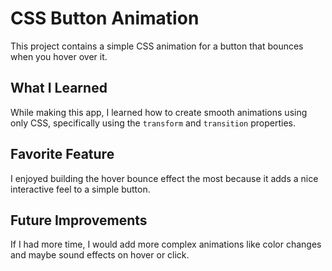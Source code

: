 # CSS Button Animation

This project contains a simple CSS animation for a button that bounces when you hover over it.

## What I Learned

While making this app, I learned how to create smooth animations using only CSS, specifically using the `transform` and `transition` properties.

## Favorite Feature

I enjoyed building the hover bounce effect the most because it adds a nice interactive feel to a simple button.

## Future Improvements

If I had more time, I would add more complex animations like color changes and maybe sound effects on hover or click.

